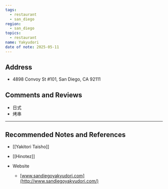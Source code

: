 ```yaml
---
tags:
  - restaurant
  - san_diego
region:
  - san_diego
topics:
  - restaurant
name: Yakyudori
date of note: 2025-05-11
---
```


## Address

- 4898 Convoy St #101, San Diego, CA 92111


## Comments and Reviews

- 日式
- 烤串




-----------
##  Recommended Notes and References

- [[Yakitori Taisho]]
- [[Hinotez]]

- Website
	- [www.sandiegoyakyudori.com](http://www.sandiegoyakyudori.com/)